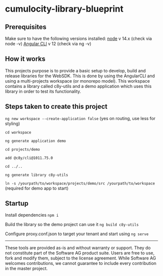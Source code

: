 # cumulocity-library-blueprint

## Prerequisites

Make sure to have the following versions installed:
[node](https://nodejs.org/en/download/) v 14.x (check via node -v)
[Angular CLI](https://github.com/angular/angular-cli) v 12 (check via ng -v)

## How it works

This projects purpose is to provide a basic setup to develop, build and release libraries for the WebSDK.
This is done by using the AngularCLI and using a multi-projects workspace (or monorepo model).
This workspace contains a library called c8y-utils and a demo application which uses this library in order to test its functionality.
## Steps taken to create this project

`ng new workspace --create-application false` (yes on routing, use less for styling)

`cd workspace`

`ng generate application demo`

`cd projects/demo`

`add @c8y/cli@1011.75.0`

`cd ../..`

`ng generate library c8y-utils`

`ln -s /yourpath/to/workspace/projects/demo/src /yourpath/to/workspace` (required for demo app to start)
## Startup

Install dependencies `npm i`

Build the library so the demo project can use it `ng build c8y-utils`

Configure proxy.conf.json to target your tenant and start using `ng serve`

______________________
These tools are provided as-is and without warranty or support. They do not constitute part of the Software AG product suite. Users are free to use, fork and modify them, subject to the license agreement. While Software AG welcomes contributions, we cannot guarantee to include every contribution in the master project.

